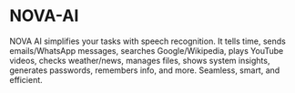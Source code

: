 # NOVA-AI
NOVA AI simplifies your tasks with speech recognition. It tells time, sends emails/WhatsApp messages, searches Google/Wikipedia, plays YouTube videos, checks weather/news, manages files, shows system insights, generates passwords, remembers info, and more. Seamless, smart, and efficient.
